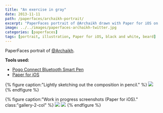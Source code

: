 ```yaml
---
title: "An exercise in gray"
date: 2013-11-11
path: /paperfaces/archaikh-portrait/
excerpt: "PaperFaces portrait of @Archaikh drawn with Paper for iOS on an iPad."
image: ../../images/paperfaces-archaikh-twitter.jpg
categories: [paperfaces]
tags: [portrait, illustration, Paper for iOS, black and white, beard]
---
```


PaperFaces portrait of [@Archaikh](https://twitter.com/Archaikh).

**Tools used:**

- [Pogo Connect Bluetooth Smart Pen](https://www.amazon.com/gp/product/B009K448L4/ref=as_li_ss_tl?ie=UTF8&camp=1789&creative=390957&creativeASIN=B009K448L4&linkCode=as2&tag=mademist-20)
- [Paper for iOS](https://paper.bywetransfer.com/)

{% figure caption:"Lightly sketching out the composition in pencil." %}
[![](../../images/paperfaces-archaikh-process-1-750.jpg)](../../images/paperfaces-archaikh-process-1-lg.jpg)
{% endfigure %}

{% figure caption:"Work in progress screenshots (Paper for iOS)." class:"gallery-2-col" %}
[![](../../images/paperfaces-archaikh-process-2-600.jpg)](../../images/paperfaces-archaikh-process-2-lg.jpg)
[![](../../images/paperfaces-archaikh-process-3-600.jpg)](../../images/paperfaces-archaikh-process-3-lg.jpg)
{% endfigure %}
